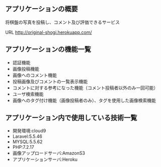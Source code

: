 ## アプリケーションの概要
将棋盤の写真を投稿し、コメント及び評価できるサービス

URL http://original-shogi.herokuapp.com/

## アプリケーションの機能一覧
- 認証機能
- 画像投稿機能
- 画像へのコメント機能
- 投稿画像及びコメントの一覧表示機能
- コメントに対する参考になった機能（コメント投稿者以外のみ一回可能）
- ユーザ検索機能
- 画像へのタグ付け機能（画像投稿者のみ）、タグを使用した画像検索機能


## アプリケーション内で使用している技術一覧
- 開発環境:cloud9
- Laravel:5.5.46
- MYSQL:5.5.62
- PHP:7.2.17
- 画像アップロードサーバ:AmazonS3
- アプリケーションサーバ:Heroku
